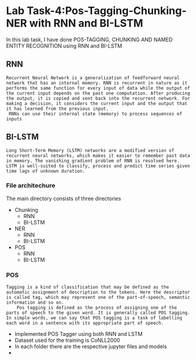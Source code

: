 # Lab Task-4:Pos-Tagging-Chunking-NER with RNN and BI-LSTM

In this lab task, I have done POS-TAGGING, CHUNKING AND NAMED ENTITY RECOGNITION using RNN and BI-LSTM

## RNN
    Recurrent Neural Network is a generalization of feedforward neural network that has an internal memory. RNN is recurrent in nature as it performs the same function for every input of data while the output of the current input depends on the past one computation. After producing the output, it is copied and sent back into the recurrent network. For making a decision, it considers the current input and the output that it has learned from the previous input.
     RNNs can use their internal state (memory) to process sequences of inputs

## BI-LSTM
    Long Short-Term Memory (LSTM) networks are a modified version of recurrent neural networks, which makes it easier to remember past data in memory. The vanishing gradient problem of RNN is resolved here. LSTM is well-suited to classify, process and predict time series given time lags of unknown duration.

### File architechure

The main directory consists of three directories
- Chunking
    - RNN
    - BI-LSTM 
- NER
    - RNN
    - BI-LSTM 
- POS
    - RNN
    - BI-LSTM 

### POS
    Tagging is a kind of classification that may be defined as the automatic assignment of description to the tokens. Here the descriptor is called tag, which may represent one of the part-of-speech, semantic information and so on.
        Pos tagging is defined as the process of assigning one of the parts of speech to the given word. It is generally called POS tagging. In simple words, we can say that POS tagging is a task of labelling each word in a sentence with its appropriate part of speech.
        
- Implemented POS Tagger using both RNN and LSTM
- Dataset used for the training is CoNLL2000
- In each folder there are the respective jupyter files and models
- 

